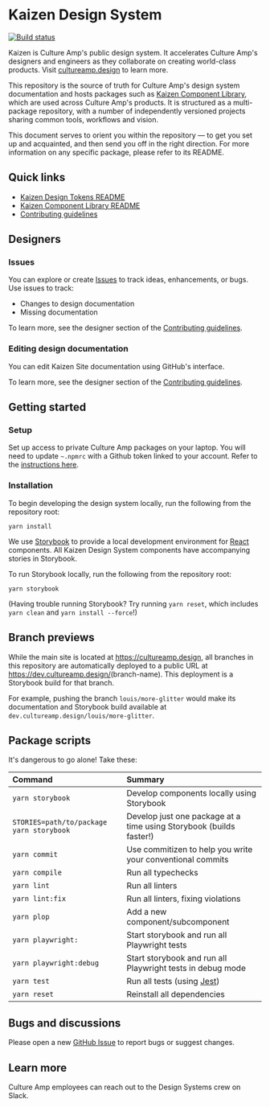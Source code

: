 # Kaizen Design System

[![Build status](https://badge.buildkite.com/880e8b196b369c19ffcbef08a81d364059e0d6fb77e9d35563.svg?branch=main)](https://buildkite.com/culture-amp/kaizen-design-system)

Kaizen is Culture Amp's public design system. It accelerates Culture Amp's designers and engineers as they collaborate on creating world-class products. Visit [cultureamp.design](https://cultureamp.design) to learn more.

This repository is the source of truth for Culture Amp's design system documentation and hosts packages such as [Kaizen Component Library](./packages/component-library), which are used across Culture Amp's products. It is structured as a multi-package repository, with a number of independently versioned projects sharing common tools, workflows and vision.

This document serves to orient you within the repository — to get you set up and acquainted, and then send you off in the right direction. For more information on any specific package, please refer to its README.

## Quick links

- [Kaizen Design Tokens README](./packages/design-tokens/README.md)
- [Kaizen Component Library README](./packages/component-library/README.md)
- [Contributing guidelines](./CONTRIBUTING.md)

## Designers

### Issues

You can explore or create [Issues](https://github.com/cultureamp/kaizen-design-system/issues/) to track ideas, enhancements, or bugs. Use issues to track:

- Changes to design documentation
- Missing documentation

To learn more, see the designer section of the [Contributing guidelines](./CONTRIBUTING.md).

### Editing design documentation

You can edit Kaizen Site documentation using GitHub's interface.

To learn more, see the designer section of the [Contributing guidelines](./CONTRIBUTING.md).



## Getting started

### Setup
Set up access to private Culture Amp packages on your laptop. You will need to update `~.npmrc` with a Github token linked to your account. Refer to the [instructions here](https://github.com/cultureamp/node-packages/blob/main/how-to-setup-a-project-to-use-private-cultureamp-packages.md). 

### Installation
To begin developing the design system locally, run the following from the repository root:

```
yarn install
```

We use [Storybook](https://github.com/storybooks/storybook) to provide a local development environment for [React](https://reactjs.org/) components. All Kaizen Design System components have accompanying stories in Storybook.

To run Storybook locally, run the following from the repository root:

```
yarn storybook
```

(Having trouble running Storybook? Try running `yarn reset`, which includes `yarn clean` and `yarn install --force`!)

## Branch previews

While the main site is located at <https://cultureamp.design>, all branches in this repository are automatically deployed to a public URL at <https://dev.cultureamp.design/>(branch-name). This deployment is a Storybook build for that branch.

For example, pushing the branch `louis/more-glitter` would make its documentation and Storybook build available at `dev.cultureamp.design/louis/more-glitter`.

## Package scripts

It's dangerous to go alone! Take these:

Command | Summary
:- | :-
`yarn storybook` | Develop components locally using Storybook
`STORIES=path/to/package yarn storybook` | Develop just one package at a time using Storybook (builds faster!)
`yarn commit` | Use commitizen to help you write your conventional commits
`yarn compile` | Run all typechecks
`yarn lint` | Run all linters
`yarn lint:fix` | Run all linters, fixing violations
`yarn plop` | Add a new component/subcomponent
`yarn playwright:` | Start storybook and run all Playwright tests 
`yarn playwright:debug` | Start storybook and run all Playwright tests in debug mode 
`yarn test` | Run all tests (using [Jest](https://jestjs.io/))
`yarn reset` | Reinstall all dependencies

## Bugs and discussions

Please open a new [GitHub Issue](https://github.com/cultureamp/kaizen-design-system/issues/new) to report bugs or suggest changes.

## Learn more

Culture Amp employees can reach out to the Design Systems crew on Slack.
